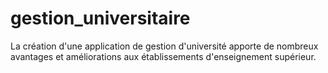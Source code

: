 # gestion_universitaire
La création d'une application de gestion d'université apporte de nombreux avantages et améliorations aux établissements d'enseignement supérieur. 
